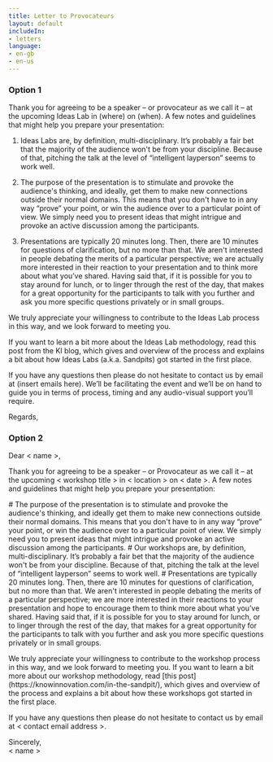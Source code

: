 ```yaml
---
title: Letter to Provocateurs
layout: default
includeIn: 
- letters
language:
- en-gb
- en-us
---
```

### Option 1

Thank you for agreeing to be a speaker – or provocateur as we call it – at the upcoming Ideas Lab in (where) on (when).  A few notes and guidelines that might help you prepare your presentation:

1.	Ideas Labs are, by definition, multi-disciplinary.  It’s probably a fair bet that the majority of the audience won't be from your discipline.  Because of that, pitching the talk at the level of “intelligent layperson” seems to work well.

2.	The purpose of the presentation is to stimulate and provoke the audience's thinking, and ideally, get them to make new connections outside their normal domains.  This means that you don't have to in any way “prove” your point, or win the audience over to a particular point of view.  We simply need you to present ideas that might intrigue and provoke an active discussion among the participants.  

3.	Presentations are typically 20 minutes long.  Then, there are 10 minutes for questions of clarification, but no more than that.  We aren't interested in people debating the merits of a particular perspective; we are actually more interested in their reaction to your presentation and to think more about what you’ve shared.  Having said that, if it is possible for you to stay around for lunch, or to linger through the rest of the day, that makes for a great opportunity for the participants to talk with you further and ask you more specific questions privately or in small groups.

We truly appreciate your willingness to contribute to the Ideas Lab process in this way, and we look forward to meeting you.

If you want to learn a bit more about the Ideas Lab methodology, read this post from the KI blog, which gives and overview of the process and explains a bit about how Ideas Labs (a.k.a. Sandpits) got started in the first place.

If you have any questions then please do not hesitate to contact us by email at (insert emails here).  We’ll be facilitating the event and we’ll be on hand to guide you in terms of process, timing and any audio-visual support you’ll require. 

Regards,

### Option 2 

Dear < name >,
<p>
Thank you for agreeing to be a speaker – or Provocateur as we call it – at the upcoming < workshop title > in < location > on < date >. A few notes and guidelines that might help you prepare your presentation:
<p>
 # The purpose of the presentation is to stimulate and provoke the audience's thinking, and ideally get them to make new connections outside their normal domains. This means that you don't have to in any way “prove” your point, or win the audience over to a particular point of view. We simply need you to present ideas that might intrigue and provoke an active discussion among the participants.
 # Our workshops are, by definition, multi-disciplinary. It’s probably a fair bet that the majority of the audience won't be from your discipline. Because of that, pitching the talk at the level of “intelligent layperson” seems to work well.
 # Presentations are typically 20 minutes long. Then, there are 10 minutes for questions of clarification, but no more than that. We aren't interested in people debating the merits of a particular perspective; we are more interested in their reactions to your presentation and hope to encourage them to think more about what you’ve shared. Having said that, if it is possible for you to stay around for lunch, or to linger through the rest of the day, that makes for a great opportunity for the participants to talk with you further and ask you more specific questions privately or in small groups.
<p>
We truly appreciate your willingness to contribute to the workshop process in this way, and we look forward to meeting you. If you want to learn a bit more about our workshop methodology, read [this post](https://knowinnovation.com/in-the-sandpit/), which gives and overview of the process and explains a bit about how these workshops got started in the first place.
<p>
If you have any questions then please do not hesitate to contact us by email at < contact email address >. 
<p>
Sincerely,
<br>
< name >